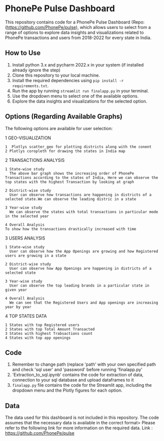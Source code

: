 # PhonePe Pulse Dashboard

This repository contains code for a PhonePe Pulse Dashboard (Repo: (https://github.com/PhonePe/pulse), which allows users to select from a range of options to explore data insights and visualizations related to PhonePe transactions and users from 2018-2022 for every state in India.

## How to Use
1. Install python 3.x and pycharm 2022.x in your system (if installed already ignore the step)
1. Clone this repository to your local machine.
2. Install the required dependencies using `pip install -r requirements.txt`.
3. Run the app by running `streamlit run finalapp.py` in your terminal.
4. Use the dropdown menu to select one of the available options.
5. Explore the data insights and visualizations for the selected option.

## Options (Regarding Available Graphs)

The following options are available for user selection:

1 GEO-VISUALIZATION

    1  Plotlys scatter_geo for plotting districts along with the conent
    2 Plotlys coropleth for drawing the states in India map 
    
2 TRANSACTIONS ANALYSIS

    1 State-wise study
      The above bar graph shows the increasing order of PhonePe Transactions according to the states of India, Here we can observe the top states with the highest Transaction by looking at graph

    2 District-wise study
      User can observe how transactions are happening in districts of a selected state.We can observe the leading distric in a state

    3 Year-wise study   
      We can observe the states with total transactions in particular mode in the selected year

    4 Overall Analysis
    To show how the transactions drastically increased with time

3 USERS ANALYSIS

    1 State-wise study
      User can observe how the App Openings are growing and how Registered users are growing in a state

    2 District-wise study
      User can observe how App Openings are happening in districts of a selected state

    3 Year-wise study   
      User can observe the top leading brands in a particular state in given year

    4 Overall Analysis
      We can see that the Registered Users and App openings are increasing year by year

4 TOP STATES DATA

    1 States with top Registered users
    2 States with top Total Amount Transacted
    3 States with highest Trabsactions count
    4 States with top app openings

## Code
1. Remember to change path (replace 'path' with your own specified path and check 'sql user' and 'password' before running 'finalapp.py'
2. 'Extraction_to_sql.ipynb' contains the code for extraction of data, connection to your sql database and upload dataframes to it
3. `finalapp.py` file contains the code for the Streamlit app, including the dropdown menu and the Plotly figures for each option.

## Data

The data used for this dashboard is not included in this repository. The code assumes that the necessary data is available in the correct format> Please refer to the following link for more information on the required data.
Link : https://github.com/PhonePe/pulse
